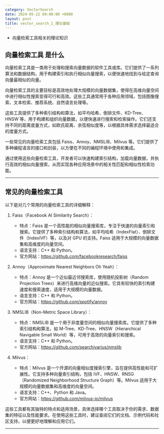 ```yaml
---
category: VectorSearch
date: 2024-05-22 09:00:00 +0800
layout: post
title: vector_search_1_理论基础
---
```


+ 向量检索工具相关的理论知识

## 向量检索工具 是什么 

向量检索工具是一类用于处理和搜索向量数据的软件工具或库。它们提供了一系列算法和数据结构，用于构建索引和执行相似向量搜索，以便快速地找到与给定查询向量最相似的向量。

向量检索工具的主要目标是高效地处理大规模的向量数据集，使得在高维向量空间中进行相似性搜索变得可行和高效。这些工具通常用于各种应用领域，包括图像搜索、文本检索、推荐系统、自然语言处理等。

这些工具提供了多种索引结构和算法，如平均哈希、倒排文件、KD-Tree、HNSW 等，用于构建和组织向量数据，以便快速进行搜索和检索操作。它们还支持不同的距离度量方式，如欧氏距离、余弦相似度等，以根据具体需求选择最适合的度量方式。

一些常见的向量检索工具包括 Faiss、Annoy、NMSLIB、Milvus 等。它们提供了多种编程语言的接口和封装，以方便在不同的编程环境中使用和集成。

通过使用这些向量检索工具，开发者可以快速构建索引结构，加载向量数据，并执行高效的相似向量搜索，从而实现各种应用场景中的相关性匹配和相似性检索功能。

---

## 常见的向量检索工具

以下是对几个常用的向量检索工具的详细解释：

1. Faiss（Facebook AI Similarity Search）：
   - 特点：Faiss 是一个高性能的相似向量搜索库，专注于快速的向量索引和搜索。它提供了多种索引结构和算法，如平均哈希（IndexFlat）、倒排文件（IndexIVF）等，以及对 GPU 的支持。Faiss 适用于大规模的向量数据集和高维度的向量空间。
   - 语言支持：C++ 和 Python。
   - 官方网站：https://github.com/facebookresearch/faiss

2. Annoy（Approximate Nearest Neighbors Oh Yeah）：
   - 特点：Annoy 是一个近似最近邻搜索库，使用随机投影树（Random Projection Trees）来进行高维向量的近似搜索。它具有较快的索引构建速度和搜索速度，适用于大规模的向量数据。
   - 语言支持：C++ 和 Python。
   - 官方网站：https://github.com/spotify/annoy

3. NMSLIB（Non-Metric Space Library）：
   - 特点：NMSLIB 是一个用于非度量空间的相似向量搜索库。它提供了多种索引结构和算法，如 M-Tree、KD-Tree、HNSW（Hierarchical Navigable Small World）等，可用于高效的向量索引和搜索。
   - 语言支持：C++ 和 Python。
   - 官方网站：https://github.com/searchivarius/nmslib

4. Milvus：
   - 特点：Milvus 是一个开源的向量相似度搜索引擎，旨在提供高性能和可扩展性。它支持多种向量索引结构，包括 IVF、HNSW、RNSG（Randomized Neighborhood Structure Graph）等。Milvus 适用于大规模的向量数据集和高维度的向量空间。
   - 语言支持：C++、Python 和 Java。
   - 官方网站：https://github.com/milvus-io/milvus

这些工具都有其独特的特点和适用场景，具体选择哪个工具取决于你的需求、数据集的特征以及性能要求。在使用这些工具时，建议查阅它们的文档、示例代码和社区支持，以便更好地理解和应用它们。

---